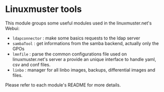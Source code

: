 # Linuxmuster tools  

This module groups some useful modules used in the linuxmuster.net's Webui:

  * `ldapconnector` : make some basics requests to the ldap server
  * `sambaTool` : get informations from the samba backend, actually only the GPOs
  * `lmnfile` : parse the common configurations file used on linuxmuster.net's server a provide an unique interface to handle yaml, csv and conf files.
  * `linbo` : manager for all linbo images, backups, differential images and files.

Please refer to each module's README for more details.

